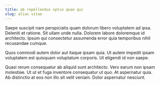 ```yaml
---
title: ab repellendus optio quae qui
slug: alias vitae
---
```


Saepe suscipit nam perspiciatis quam dolorum libero voluptatem ad ipsa. Deleniti et ratione. Sit ullam unde nulla. Dolorem labore doloremque id architecto. Ipsum qui consectetur assumenda error quia temporibus nihil recusandae cumque.

Quos commodi autem dolor aut itaque ipsam quia. Ut autem impedit ipsam voluptatem est quisquam voluptatum corporis. Ut eligendi id non saepe.

Quasi rerum consequatur ab aliquid sunt architecto. Vero earum non ipsam molestiae. Ut ut et fuga inventore consequatur ut quo. At aspernatur quia. Ab distinctio at eos non illo sit velit veniam. Dolor aspernatur nesciunt.
